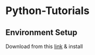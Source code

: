 # Python-Tutorials


## Environment Setup

Download from this [link](https://github.com/iCodeVEC/Python-Tutorials/edit/master/README.md) & install

